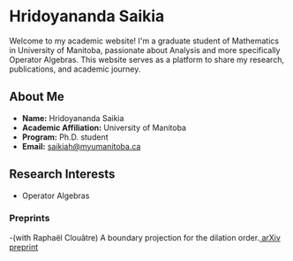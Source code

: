 # Hridoyananda Saikia

Welcome to my academic website! I'm a graduate student of Mathematics in University of Manitoba, passionate about Analysis and more specifically Operator Algebras. This website serves as a platform to share my research, publications, and academic journey.

## About Me

- **Name:** Hridoyananda Saikia
- **Academic Affiliation:** University of Manitoba
- **Program:** Ph.D. student
- **Email:** saikiah@myumanitoba.ca

## Research Interests

- Operator Algebras


### Preprints

-(with Raphaël Clouâtre) A boundary projection for the dilation order.[ arXiv preprint](https://arxiv.org/abs/2310.17601)
